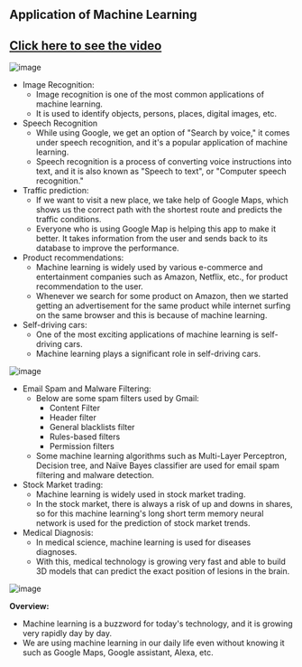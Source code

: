## Application of Machine Learning
## [Click here to see the video](https://drive.google.com/file/d/1wdu4-RyMC79YFhOthAHickJzcq2JbdIY/view?usp=sharing)

![image](https://user-images.githubusercontent.com/79050917/143734317-201d2aed-e549-4ba0-9ab8-40e173c19165.png)

- Image Recognition:
     - Image recognition is one of the most common applications of machine learning. 
     - It is used to identify objects, persons, places, digital images, etc. 
- Speech Recognition
     - While using Google, we get an option of "Search by voice," it comes under speech recognition, and it's a popular application of machine learning.
     - Speech recognition is a process of converting voice instructions into text, and it is also known as "Speech to text", or "Computer speech recognition." 
- Traffic prediction:
     - If we want to visit a new place, we take help of Google Maps, which shows us the correct path with the shortest route and predicts the traffic conditions.
     - Everyone who is using Google Map is helping this app to make it better. It takes information from the user and sends back to its database to improve the performance.
- Product recommendations:
     - Machine learning is widely used by various e-commerce and entertainment companies such as Amazon, Netflix, etc., for product recommendation to the user. 
     - Whenever we search for some product on Amazon, then we started getting an advertisement for the same product while internet surfing on the same browser and this is
      because of machine learning.
- Self-driving cars:
     - One of the most exciting applications of machine learning is self-driving cars. 
     - Machine learning plays a significant role in self-driving cars. 

![image](https://user-images.githubusercontent.com/79050917/143735548-0f91467f-57e7-4b69-a791-88f1fb89080e.png)

- Email Spam and Malware Filtering:
     - Below are some spam filters used by Gmail:
         - Content Filter
         - Header filter
         - General blacklists filter
         - Rules-based filters
         - Permission filters
     - Some machine learning algorithms such as Multi-Layer Perceptron, Decision tree, and Naïve Bayes classifier are used for email spam filtering and malware detection.
- Stock Market trading:
     - Machine learning is widely used in stock market trading. 
     - In the stock market, there is always a risk of up and downs in shares, so for this machine learning's long short term memory neural network is used for the prediction of stock market trends.
- Medical Diagnosis:
     - In medical science, machine learning is used for diseases diagnoses. 
     - With this, medical technology is growing very fast and able to build 3D models that can predict the exact position of lesions in the brain.
     
![image](https://user-images.githubusercontent.com/79050917/143735539-da9dc54a-77f0-45da-9f5a-e98456ad10eb.png)

**Overview:**
- Machine learning is a buzzword for today's technology, and it is growing very rapidly day by day.
- We are using machine learning in our daily life even without knowing it such as Google Maps, Google assistant, Alexa, etc.

